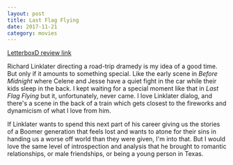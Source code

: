 ```yaml
---
layout: post
title: Last Flag Flying
date: 2017-11-21
category: movies
---
```

 
[LetterboxD review link](https://letterboxd.com/samarthbhaskar/film/last-flag-flying/)

Richard Linklater directing a road-trip dramedy is my idea of a good time. But only if it amounts to something special. Like the early scene in <em>Before Midnight</em> where Celene and Jesse have a quiet fight in the car while their kids sleep in the back. I kept waiting for a special moment like that in <em>Last Flag Flying</em> but it, unfortunately, never came. I love Linklater dialog, and there's a scene in the back of a train which gets closest to the fireworks and dynamicism of what I love from him. 

If Linklater wants to spend this next part of his career giving us the stories of a Boomer generation that feels lost and wants to atone for their sins in handing us a worse off world than they were given, I'm into that. But I would love the same level of introspection and analysis that he brought to romantic relationships, or male friendships, or being a young person in Texas. 